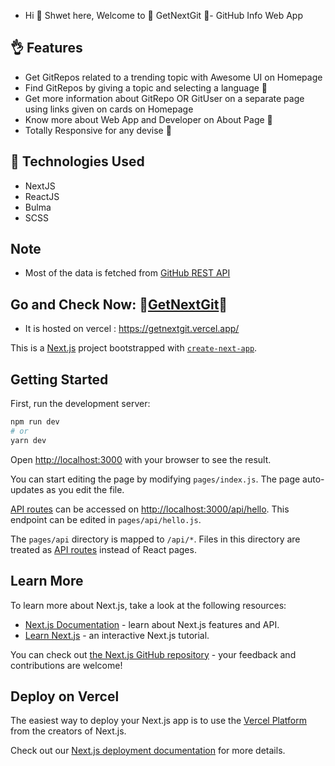 * Hi 👋 Shwet here, Welcome to 🎁 GetNextGit 🎁- GitHub Info Web App

## 👌 Features

* Get GitRepos related to a trending topic with Awesome UI on Homepage 
* Find GitRepos by giving a topic and selecting a language 🧐
* Get more information about GitRepo OR GitUser on a separate page using links given on cards on Homepage
* Know more about Web App and Developer on About Page 🤵
* Totally Responsive for any devise 📱 

## :rocket: Technologies Used

* NextJS
* ReactJS
* Bulma
* SCSS

## Note
* Most of the data is fetched from [GitHub REST API](https://docs.github.com/en/rest)

## Go and Check Now: 🎁[GetNextGit](https://getnextgit.vercel.app/)🎁
* It is hosted on vercel : https://getnextgit.vercel.app/


This is a [Next.js](https://nextjs.org/) project bootstrapped with [`create-next-app`](https://github.com/vercel/next.js/tree/canary/packages/create-next-app).

## Getting Started

First, run the development server:

```bash
npm run dev
# or
yarn dev
```

Open [http://localhost:3000](http://localhost:3000) with your browser to see the result.

You can start editing the page by modifying `pages/index.js`. The page auto-updates as you edit the file.

[API routes](https://nextjs.org/docs/api-routes/introduction) can be accessed on [http://localhost:3000/api/hello](http://localhost:3000/api/hello). This endpoint can be edited in `pages/api/hello.js`.

The `pages/api` directory is mapped to `/api/*`. Files in this directory are treated as [API routes](https://nextjs.org/docs/api-routes/introduction) instead of React pages.

## Learn More

To learn more about Next.js, take a look at the following resources:

- [Next.js Documentation](https://nextjs.org/docs) - learn about Next.js features and API.
- [Learn Next.js](https://nextjs.org/learn) - an interactive Next.js tutorial.

You can check out [the Next.js GitHub repository](https://github.com/vercel/next.js/) - your feedback and contributions are welcome!

## Deploy on Vercel

The easiest way to deploy your Next.js app is to use the [Vercel Platform](https://vercel.com/new?utm_medium=default-template&filter=next.js&utm_source=create-next-app&utm_campaign=create-next-app-readme) from the creators of Next.js.

Check out our [Next.js deployment documentation](https://nextjs.org/docs/deployment) for more details.
